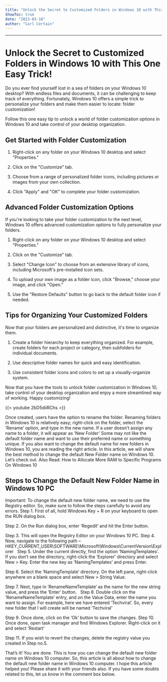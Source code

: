 ```yaml
---
title: "Unlock the Secret to Customized Folders in Windows 10 with This One Easy Trick!"
ShowToc: true 
date: "2023-03-18"
author: "Carl Certain"
---
```

*****
# Unlock the Secret to Customized Folders in Windows 10 with This One Easy Trick!


Do you ever find yourself lost in a sea of folders on your Windows 10 desktop? With endless files and documents, it can be challenging to keep track of everything. Fortunately, Windows 10 offers a simple trick to personalize your folders and make them easier to locate: folder customization!

Follow this one easy tip to unlock a world of folder customization options in Windows 10 and take control of your desktop organization.


## Get Started with Folder Customization

1. Right-click on any folder on your Windows 10 desktop and select "Properties."

2. Click on the "Customize" tab.

3. Choose from a range of personalized folder icons, including pictures or images from your own collection.

4. Click "Apply" and "OK" to complete your folder customization.


## Advanced Folder Customization Options

If you're looking to take your folder customization to the next level, Windows 10 offers advanced customization options to fully personalize your folders.

1. Right-click on any folder on your Windows 10 desktop and select "Properties."

2. Click on the "Customize" tab.

3. Select "Change Icon" to choose from an extensive library of icons, including Microsoft's pre-installed icon sets.

4. To upload your own image as a folder icon, click "Browse," choose your image, and click "Open."

5. Use the "Restore Defaults" button to go back to the default folder icon if needed.


## Tips for Organizing Your Customized Folders

Now that your folders are personalized and distinctive, it's time to organize them.

1. Create a folder hierarchy to keep everything organized. For example, create folders for each project or category, then subfolders for individual documents.

2. Use descriptive folder names for quick and easy identification.

3. Use consistent folder icons and colors to set up a visually-organize system.

Now that you have the tools to unlock folder customization in Windows 10, take control of your desktop organization and enjoy a more streamlined way of working. Happy customizing!

{{< youtube 2bD5diiRChs >}} 



Once created, users have the option to rename the folder. Renaming folders in Windows 10 is relatively easy; right-click on the folder, select the ‘Rename’ option, and type in the new name. If a user doesn’t assign any name to a folder, it will appear as ‘New Folder’
Some may not like the default folder name and want to use their preferred name or something unique. If you also want to change the default name for new folders in Windows 10, you are reading the right article. In this article, we will share the best method to change the default New Folder name on Windows 10. Let’s check out.
Also Read: How to Allocate More RAM to Specific Programs On Windows 10

 
## Steps to Change the Default New Folder Name in Windows 10 PC


Important: To change the default new folder name, we need to use the Registry editor. So, make sure to follow the steps carefully to avoid any errors.
Step 1. First of all, hold Windows Key + R on your keyboard to open the RUN dialog box.

Step 2. On the Run dialog box, enter ‘Regedit‘ and hit the Enter button.

Step 3. This will open the Registry Editor on your Windows 10 PC.
Step 4. Now, navigate to the following path – HKEY_CURRENT_USER\SOFTWARE\Microsoft\Windows\CurrentVersion\Explorer
 
Step 5. Under the current directly, find the option ‘NamingTemplates’. If you don’t see the directory, right-click the ‘Explorer’ directory and select New > Key. Enter the new key as ‘NamingTemplates’ and press Enter.

Step 6. Select the ‘NamingTemplate’ directory. On the left pane, right-click anywhere on a blank space and select New > String Value.

Step 7. Next, type in ‘RenameNameTemplate‘ as the name for the new string value, and press the ‘Enter’ button.
 
Step 8. Double click on the ‘RenameNameTemplate’ entry, and on the Value Data, enter the name you want to assign. For example, here we have entered ‘Techviral’. So, every new folder that I will create will be named ‘Techviral’

Step 9. Once done, click on the ‘Ok’ button to save the changes.
Step 10. Once done, open task manager and find Windows Explorer. Right-click on it and select ‘Restart’

Step 11. If you wish to revert the changes, delete the registry value you created in Step no.5.

That’s it! You are done. This is how you can change the default new folder name on Windows 10 computer.
So, this article is all about how to change the default new folder name in Windows 10 computer. I hope this article helped you! Please share it with your friends also. If you have some doubts related to this, let us know in the comment box below.




